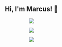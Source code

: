 <h2 align="center">Hi, I'm Marcus! 👋</h2>

<p align="center">
  <img src="https://github-readme-stats.vercel.app/api?username=MunchyYDL&theme=radical&show_icons=true&rank_icon=github&custom_title=MunchyYDL's%20GitHub%20Stats" />
</p>

<p align="center">
  <img src="https://github-readme-streak-stats.herokuapp.com/?user=MunchyYDL&theme=radical&hide_border=false" />
</p>
  
<p align="center">
  <img src="https://github-readme-stats.vercel.app/api/top-langs/?username=MunchyYDL&theme=radical&show_icons=true&hide_border=false&layout=compact&langs_count=6" />
</p>

<!--

- 🔭 I’m currently working on ...
- 🌱 I’m currently learning ...
- 👯 I’m looking to collaborate on ...
- 🤔 I’m looking for help with ...
- 💬 Ask me about ...
- 📫 How to reach me: ...
- 😄 Pronouns: ...
- ⚡ Fun fact: ...
-->
